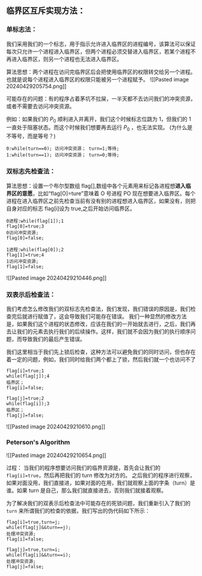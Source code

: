 ## 临界区互斥实现方法：
### 单标志法：
我们采用我们的一个标志，用于指示允许进入临界区的进程编号，该算法可以保证每次只允许一个进程进入临界区，但两个进程必须交替进入临界区，若某个进程不再进入临界区，则另一个进程也无法进入临界区。

算法思想：两个进程在访问完临界区后会把使用临界区的权限转交给另一个进程。也就是说每个进程进入临界区的权限只能被另一个进程赋予。
![[Pasted image 20240429205754.png]]

可能存在的问题：有的程序占着茅坑不拉屎，一半天都不去访问我们的冲突资源，或者不需要去访问冲突资源。

例如：如果我们的 $P_{0}$ 顺利进入并离开，我们这个时候标志位跳为 $1$，但我们的 1 一直处于阻塞状态。而这个时候我们想要再去运行 $P_{0}$ ，也无法实现。
(为什么是不等号，而是等号？)
```
0:while(turn==0); 访问冲突资源； turn=1;等待;
1:while(turn==1); 访问冲突资源； turn=0;等待;
```

### 双标志先检查法：
算法思想：设置一个布尔型数组 flag[],数组中各个元素用来标记各进程想**进入临界区的意愿**，比如“flag[O]=ture”意味着 O 号进程 PO 现在想要进入临界区。每个进程在进入临界区之前先检查当前有没有别的进程想进入临界区，如果没有，则把自身对应的标志 flag[i]设为 true,之后开始访问临界区。


```
0进程:while(flag[1]);1
flag[0]=true;3
0访问冲突资源;
flag[0]=false;

1进程:while(flag[0]);2
flag[1]=true;4
1访问冲突资源;
flag[1]=false;
```

![[Pasted image 20240429210446.png]]

### 双表示后检查法：
我们考虑怎么修改我们的双标志先检查法，我们发现，我们错误的原因是，我们检查完后就进行赋值了，这会导致我们可能存在错误。
我们一种显然的修改方法是，如果我们这个进程的状态修改，应该在我们的一开始就去进行，之后，我们再去让我们的元素去执行我们的后续操作。这样，我们就不会因为我们的执行顺序问题，而导致我们的最后产生错误。

我们这里相当于我们先上锁后检查，这种方法可以避免我们的同时访问，但也存在着一定的问题，例如，我们同时给我们两个都上了锁，然后我们就一个也访问不了
```
flag[i]=true;1 
while(flag[j]);4
临界区；
flag[i]=false;

flag[j]=true;2
while(flag[i]);3
临界区；
flag[j]=false;
```
![[Pasted image 20240429210610.png]]

### Peterson's Algorithm

![[Pasted image 20240429210654.png]]

过程：
当我们的程序想要访问我们的临界资源是，首先会让我们的 `flag[i]=true`，然后再把我们的 turn 修改为对方的。
之后我们的程序进行观察，如果对面没用，我们直接进，如果对面的在用，我们就观察上面的字条（turn）是谁。如果 turn 是自己，那么我们就直接进去，否则我们就接着观察。

为了解决我们的双表示后检查法中可能存在的死锁问题，我们重新引入了我们的 `turn` 来所谓我们的检查的依据，我们写出的伪代码如下所示：
```
flag[i]=true,turn=j;
while(flag[j]&&turn==j);
处理冲突资源;
flag[i]=false;

flag[j]=true,turn=i;
while(flag[i]&&turn==i);
处理冲突资源;
flag[j]=false;
```
